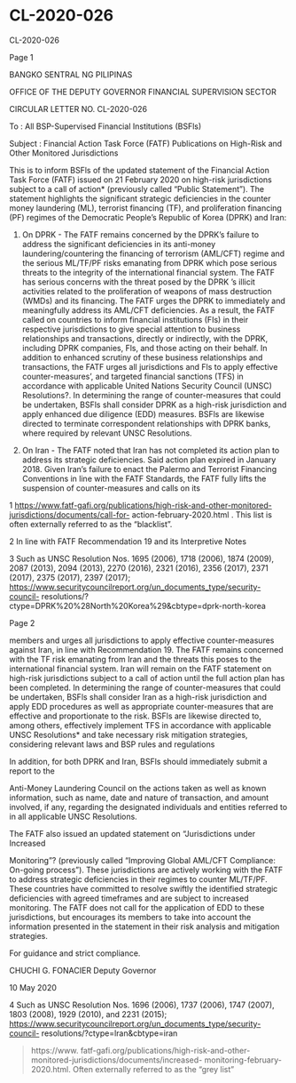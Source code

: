 # CL-2020-026

CL-2020-026

Page 1

BANGKO SENTRAL NG PILIPINAS

OFFICE OF THE DEPUTY GOVERNOR FINANCIAL SUPERVISION SECTOR

CIRCULAR LETTER NO. CL-2020-026

To : All BSP-Supervised Financial Institutions (BSFls)

Subject : Financial Action Task Force (FATF) Publications on High-Risk and Other Monitored Jurisdictions

This is to inform BSFls of the updated statement of the Financial Action Task Force (FATF) issued on 21 February 2020 on high-risk jurisdictions subject to a call of action* (previously called “Public Statement”). The statement highlights the significant strategic deficiencies in the counter money laundering (ML), terrorist financing (TF), and proliferation financing (PF) regimes of the Democratic People’s Republic of Korea (DPRK) and Iran:

1. On DPRK - The FATF remains concerned by the DPRK’s failure to address the significant deficiencies in its anti-money laundering/countering the financing of terrorism (AML/CFT) regime and the serious ML/TF/PF risks emanating from DPRK which pose serious threats to the integrity of the international financial system. The FATF has serious concerns with the threat posed by the DPRK ’s illicit activities related to the proliferation of weapons of mass destruction (WMDs) and its financing. The FATF urges the DPRK to immediately and meaningfully address its AML/CFT deficiencies. As a result, the FATF called on countries to inform financial institutions (FIs) in their respective jurisdictions to give special attention to business relationships and transactions, directly or indirectly, with the DPRK, including DPRK companies, Fls, and those acting on their behalf. In addition to enhanced scrutiny of these business relationships and transactions, the FATF urges all jurisdictions and Fls to apply effective counter-measures’, and targeted financial sanctions (TFS) in accordance with applicable United Nations Security Council (UNSC) Resolutions?. In determining the range of counter-measures that could be undertaken, BSFls shall consider DPRK as a high-risk jurisdiction and apply enhanced due diligence (EDD) measures. BSFls are likewise directed to terminate correspondent relationships with DPRK banks, where required by relevant UNSC Resolutions.

2. On Iran - The FATF noted that Iran has not completed its action plan to address its strategic deficiencies. Said action plan expired in January 2018. Given Iran’s failure to enact the Palermo and Terrorist Financing Conventions in line with the FATF Standards, the FATF fully lifts the suspension of counter-measures and calls on its

1 https://www.fatf-gafi.org/publications/high-risk-and-other-monitored-jurisdictions/documents/call-for- action-february-2020.html . This list is often externally referred to as the “blacklist”.

2 In line with FATF Recommendation 19 and its Interpretive Notes

3 Such as UNSC Resolution Nos. 1695 (2006), 1718 (2006), 1874 (2009), 2087 (2013), 2094 (2013), 2270 (2016), 2321 (2016), 2356 (2017), 2371 (2017), 2375 (2017), 2397 (2017); https://www.securitycouncilreport.org/un_documents_type/security-council- resolutions/?ctype=DPRK%20%28North%20Korea%29&cbtype=dprk-north-korea

Page 2

members and urges all jurisdictions to apply effective counter-measures against Iran, in line with Recommendation 19. The FATF remains concerned with the TF risk emanating from Iran and the threats this poses to the international financial system. Iran will remain on the FATF statement on high-risk jurisdictions subject to a call of action until the full action plan has been completed. In determining the range of counter-measures that could be undertaken, BSFls shall consider Iran as a high-risk jurisdiction and apply EDD procedures as well as appropriate counter-measures that are effective and proportionate to the risk. BSFls are likewise directed to, among others, effectively implement TFS in accordance with applicable UNSC Resolutions* and take necessary risk mitigation strategies, considering relevant laws and BSP rules and regulations

In addition, for both DPRK and Iran, BSFls should immediately submit a report to the

Anti-Money Laundering Council on the actions taken as well as known information, such as name, date and nature of transaction, and amount involved, if any, regarding the designated individuals and entities referred to in all applicable UNSC Resolutions.

The FATF also issued an updated statement on “Jurisdictions under Increased

Monitoring”? (previously called “Improving Global AML/CFT Compliance: On-going process”). These jurisdictions are actively working with the FATF to address strategic deficiencies in their regimes to counter ML/TF/PF. These countries have committed to resolve swiftly the identified strategic deficiencies with agreed timeframes and are subject to increased monitoring. The FATF does not call for the application of EDD to these jurisdictions, but encourages its members to take into account the information presented in the statement in their risk analysis and mitigation strategies.

For guidance and strict compliance.

CHUCHI G. FONACIER Deputy Governor

10 May 2020

4 Such as UNSC Resolution Nos. 1696 (2006), 1737 (2006), 1747 (2007), 1803 (2008), 1929 (2010), and 2231 (2015); https://www.securitycouncilreport.org/un_documents_type/security-council- resolutions/?ctype=lran&cbtype=iran

> https://www. fatf-gafi.org/publications/high-risk-and-other-monitored-jurisdictions/documents/increased- monitoring-february-2020.html. Often externally referred to as the “grey list”